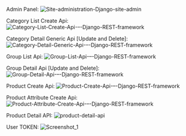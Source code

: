 Admin Panel:
![Site-administration-Django-site-admin](https://github.com/user-attachments/assets/771cf703-8054-46cf-8e34-32f2de3dff50)

Category List Create Api:
![Category-List-Create-Api-–-Django-REST-framework](https://github.com/user-attachments/assets/6507cea1-3945-4d6e-af43-b1c9e9001cac)

Category Detail Generic Api [Update and Delete]:
![Category-Detail-Generic-Api-–-Django-REST-framework](https://github.com/user-attachments/assets/0daaaf9f-ec7c-4d37-a242-e30872ffdeaa)

Group List Api:
![Group-List-Api-–-Django-REST-framework](https://github.com/user-attachments/assets/e67cda01-3d89-4886-82c9-d965f628c036)

Group Detail Api [Update and Delete]:
![Group-Detail-Api-–-Django-REST-framework](https://github.com/user-attachments/assets/bd69a957-24ad-4e45-bc76-6d0145c445c9)

Product Create Api:
![Product-Create-Api-–-Django-REST-framework](https://github.com/user-attachments/assets/2fa235e1-8a0a-4c53-ad7b-e77d5963ad9d)

Product Attribute Create Api:
![Product-Attribute-Create-Api-–-Django-REST-framework](https://github.com/user-attachments/assets/2c49d9f9-c286-4eb7-bd81-5ee6944b8ec0)

Product Detail API:
![product-detail-api](https://github.com/user-attachments/assets/59c25c82-a153-4425-b139-d93b77b05c68)

User TOKEN:
![Screenshot_1](https://github.com/user-attachments/assets/f95c1b87-f336-4aa3-a50f-0ec363120b44)



